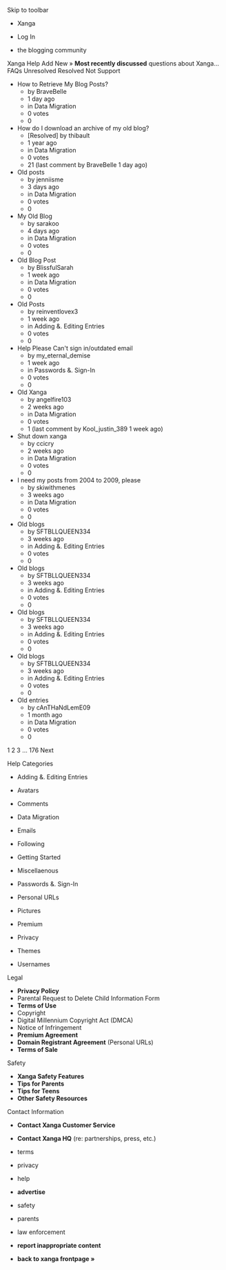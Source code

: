 Skip to toolbar

*   Xanga

*   Log In

*   the blogging community

Xanga Help Add New » **Most recently discussed** questions about Xanga… FAQs Unresolved Resolved Not Support

*   How to Retrieve My Blog Posts?
    *   by BraveBelle
    *   1 day ago
    *   in Data Migration
    *   0 votes
    *   0
*   How do I download an archive of my old blog?
    *   \[Resolved\] by thibault
    *   1 year ago
    *   in Data Migration
    *   0 votes
    *   21 (last comment by BraveBelle 1 day ago)
*   Old posts
    *   by jenniisme
    *   3 days ago
    *   in Data Migration
    *   0 votes
    *   0
*   My Old Blog
    *   by sarakoo
    *   4 days ago
    *   in Data Migration
    *   0 votes
    *   0
*   Old Blog Post
    *   by BlissfulSarah
    *   1 week ago
    *   in Data Migration
    *   0 votes
    *   0
*   Old Posts
    *   by reinventlovex3
    *   1 week ago
    *   in Adding &. Editing Entries
    *   0 votes
    *   0
*   Help Please Can't sign in/outdated email
    *   by my\_eternal\_demise
    *   1 week ago
    *   in Passwords &. Sign-In
    *   0 votes
    *   0
*   Old Xanga
    *   by angelfire103
    *   2 weeks ago
    *   in Data Migration
    *   0 votes
    *   1 (last comment by Kool\_justin\_389 1 week ago)
*   Shut down xanga
    *   by ccicry
    *   2 weeks ago
    *   in Data Migration
    *   0 votes
    *   0
*   I need my posts from 2004 to 2009, please
    *   by skiwithmenes
    *   3 weeks ago
    *   in Data Migration
    *   0 votes
    *   0
*   Old blogs
    *   by SFTBLLQUEEN334
    *   3 weeks ago
    *   in Adding &. Editing Entries
    *   0 votes
    *   0
*   Old blogs
    *   by SFTBLLQUEEN334
    *   3 weeks ago
    *   in Adding &. Editing Entries
    *   0 votes
    *   0
*   Old blogs
    *   by SFTBLLQUEEN334
    *   3 weeks ago
    *   in Adding &. Editing Entries
    *   0 votes
    *   0
*   Old blogs
    *   by SFTBLLQUEEN334
    *   3 weeks ago
    *   in Adding &. Editing Entries
    *   0 votes
    *   0
*   Old entries
    *   by cAnTHaNdLemE09
    *   1 month ago
    *   in Data Migration
    *   0 votes
    *   0

1 2 3 ... 176 Next

Help Categories

*   Adding &. Editing Entries
*   Avatars
*   Comments
*   Data Migration
*   Emails
*   Following
*   Getting Started
*   Miscellaenous

*   Passwords &. Sign-In
*   Personal URLs
*   Pictures
*   Premium
*   Privacy
*   Themes
*   Usernames

Legal

*   **Privacy Policy**
*   Parental Request to Delete Child Information Form
*   **Terms of Use**
*   Copyright
*   Digital Millennium Copyright Act (DMCA)
*   Notice of Infringement
*   **Premium Agreement**
*   **Domain Registrant Agreement** (Personal URLs)
*   **Terms of Sale**

Safety

*   **Xanga Safety Features**
*   **Tips for Parents**
*   **Tips for Teens**
*   **Other Safety Resources**

Contact Information

*   **Contact Xanga Customer Service**
*   **Contact Xanga HQ** (re: partnerships, press, etc.)

*   terms
*   privacy
*   help
*   **advertise**

*   safety
*   parents
*   law enforcement
*   **report inappropriate content**

*   **back to xanga frontpage »**